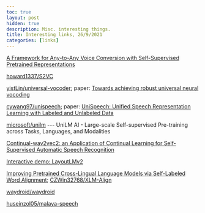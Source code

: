 ```yaml
---
toc: true
layout: post
hidden: true
description: Misc. interesting things.
title: Interesting links, 26/9/2021
categories: [links]
---
```


[A Framework for Any-to-Any Voice Conversion with Self-Supervised Pretrained Representations](https://pythonawesome.com/a-framework-for-any-to-any-voice-conversion-with-self-supervised-pretrained-representations/)

[howard1337/S2VC](https://github.com/howard1337/S2VC)

[yistLin/universal-vocoder](https://github.com/yistLin/universal-vocoder); paper: [Towards achieving robust universal neural vocoding](https://arxiv.org/abs/1811.06292)

[cywang97/unispeech](https://github.com/cywang97/unispeech);
paper: [UniSpeech: Unified Speech Representation Learning with Labeled and Unlabeled Data](https://arxiv.org/abs/2101.07597)

[microsoft/unilm](https://github.com/microsoft/unilm) --- UniLM AI - Large-scale Self-supervised Pre-training across Tasks, Languages, and Modalities

[Continual-wav2vec2: an Application of Continual Learning for Self-Supervised Automatic Speech Recognition](https://arxiv.org/abs/2107.13530)

[Interactive demo: LayoutLMv2](https://huggingface.co/spaces/nielsr/LayoutLMv2-FUNSD)

[Improving Pretrained Cross-Lingual Language Models via Self-Labeled Word Alignment](https://aclanthology.org/2021.acl-long.265/);
[CZWin32768/XLM-Align](https://github.com/CZWin32768/XLM-Align)

[waydroid/waydroid](https://github.com/waydroid/waydroid)

[huseinzol05/malaya-speech](https://github.com/huseinzol05/malaya-speech)

